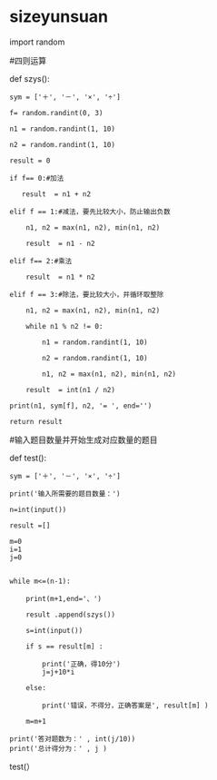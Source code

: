 # sizeyunsuan
import random
 
#四则运算
 
def szys():
 
    sym = ['＋', '－', '×', '÷']
 
    f= random.randint(0, 3)
 
    n1 = random.randint(1, 10)
 
    n2 = random.randint(1, 10)
 
    result = 0
 
    if f== 0:#加法
 
       result  = n1 + n2
 
    elif f == 1:#减法，要先比较大小，防止输出负数
 
        n1, n2 = max(n1, n2), min(n1, n2)
 
        result  = n1 - n2
 
    elif f== 2:#乘法
 
        result  = n1 * n2
 
    elif f == 3:#除法，要比较大小，并循环取整除
 
        n1, n2 = max(n1, n2), min(n1, n2)
 
        while n1 % n2 != 0:
 
            n1 = random.randint(1, 10)
 
            n2 = random.randint(1, 10)
 
            n1, n2 = max(n1, n2), min(n1, n2)
 
        result  = int(n1 / n2)
 
    print(n1, sym[f], n2, '= ', end='')
 
    return result
 
  
 
#输入题目数量并开始生成对应数量的题目
 
def test():
 
    sym = ['＋', '－', '×', '÷']
 
    print('输入所需要的题目数量：')
 
    n=int(input())
 
    result =[]
 
    m=0
    i=1
    j=0
    
 
    while m<=(n-1):
        
        print(m+1,end='、')
 
        result .append(szys())
    
        s=int(input())
    
        if s == result[m] :
 
            print('正确，得10分')
            j=j+10*i
 
        else:
 
            print('错误，不得分，正确答案是', result[m] )
    
        m=m+1
       
    print('答对题数为：' , int(j/10))
    print('总计得分为：' , j )
    
        
    
test(）

